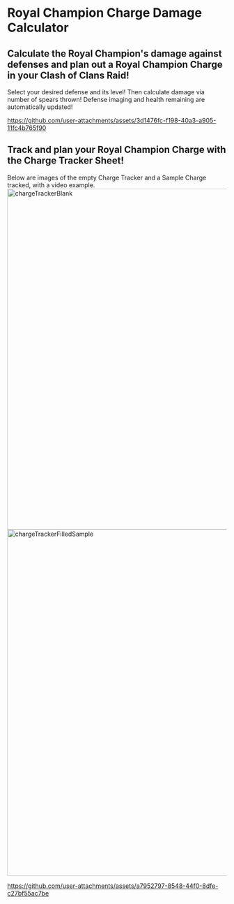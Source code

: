 # Royal Champion Charge Damage Calculator
## Calculate the Royal Champion's damage against defenses and plan out a Royal Champion Charge in your Clash of Clans Raid!
Select your desired defense and its level! Then calculate damage via number of spears thrown! Defense imaging and health remaining are automatically updated!

https://github.com/user-attachments/assets/3d1476fc-f198-40a3-a905-11fc4b765f90

## Track and plan your Royal Champion Charge with the Charge Tracker Sheet!
Below are images of the empty Charge Tracker and a Sample Charge tracked, with a video example.
<img width="2465" height="780" alt="chargeTrackerBlank" src="https://github.com/user-attachments/assets/b184a1f8-ae2e-41f0-8f7b-2eb2f892bde3" />
<img width="2471" height="794" alt="chargeTrackerFilledSample" src="https://github.com/user-attachments/assets/180a9d24-15f7-4f8c-b95f-ce1ae7937b37" />

https://github.com/user-attachments/assets/a7952797-8548-44f0-8dfe-c27bf55ac7be
